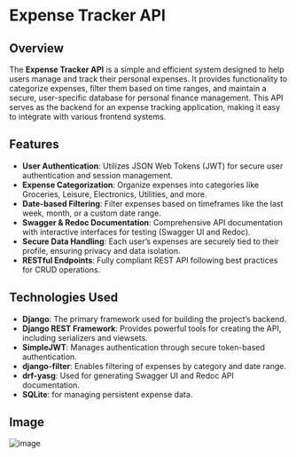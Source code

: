 # Expense Tracker API

## Overview

The **Expense Tracker API** is a simple and efficient system designed to help users manage and track their personal expenses. It provides functionality to categorize expenses, filter them based on time ranges, and maintain a secure, user-specific database for personal finance management. This API serves as the backend for an expense tracking application, making it easy to integrate with various frontend systems.

## Features

- **User Authentication**: Utilizes JSON Web Tokens (JWT) for secure user authentication and session management.
- **Expense Categorization**: Organize expenses into categories like Groceries, Leisure, Electronics, Utilities, and more.
- **Date-based Filtering**: Filter expenses based on timeframes like the last week, month, or a custom date range.
- **Swagger & Redoc Documentation**: Comprehensive API documentation with interactive interfaces for testing (Swagger UI and Redoc).
- **Secure Data Handling**: Each user’s expenses are securely tied to their profile, ensuring privacy and data isolation.
- **RESTful Endpoints**: Fully compliant REST API following best practices for CRUD operations.

## Technologies Used

- **Django**: The primary framework used for building the project’s backend.
- **Django REST Framework**: Provides powerful tools for creating the API, including serializers and viewsets.
- **SimpleJWT**: Manages authentication through secure token-based authentication.
- **django-filter**: Enables filtering of expenses by category and date range.
- **drf-yasg**: Used for generating Swagger UI and Redoc API documentation.
- **SQLite**: for managing persistent expense data.

## Image
![image](https://github.com/user-attachments/assets/a61966a3-0993-42ea-bb9c-620ec8c9ffd8)
